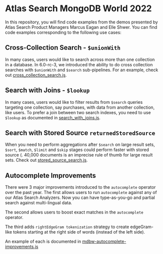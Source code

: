 # Atlas Search MongoDB World 2022

In this repository, you will find code examples from the demos presented by Atlas Search Product Managers Marcus Eagan and Elle Shwer. You can find code examples corresponding to the following use cases:

## Cross-Collection Search - `$unionWith`

In many cases, users would like to search across more than one collection in a database. In 6.0-rc-3, we introduced the ability to do cross collection searches with `$unionWith` and `$search` sub-pipelines. For an example, check out [cross_collection_search.js](./cross_collection_search.js).

## Search with Joins - `$lookup`

In many cases, users would like to filter results from `$search` queries targeting one collection, say purchases, with data from another collection, like users. To prefer a join between two search indexes, you need to use `$lookup` as documented in [search_with_joins.js](./search_with_joins.js).

## Search with Stored Source `returnedStoredSource`

When you need to perform aggregations after `$search` on large result sets, `$sort`, `$match`, `$limit` and `$skip` stages could perform faster with stored source (. 40,000 documents is an imprecise rule of thumb for large result sets. Check out [stored_source_search.js](./cross_collection_search.js).

## Autocomplete Improvements

There were 3 major improvements introduced to the `autocomplete` operator over the past year. The first allows users to run `autocomplete` against any of our Atlas Search Analyzers. Now you can have type-as-you-go and partial search against multi-lingual data.

The second allows users to boost exact matches in the `autocomplete` operator. 

The third adds `rightEdgeGram tokenization` strategy to create edgeGram-like tokens starting at the right side of words (instead of the left side). 

An example of each is documented in [mdbw-autocomplete-improvements.js](./mdbw-autocomplete-improvements.js)
